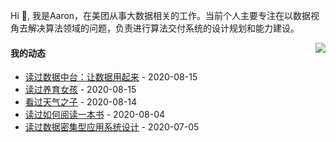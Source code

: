 Hi 👋, 我是Aaron，在美团从事大数据相关的工作。当前个人主要专注在以数据视角去解决算法领域的问题，负责进行算法交付系统的设计规划和能力建设。

<p >

<img align="right" src="https://github-readme-stats.vercel.app/api?username=aaronshan&show_icons=true&icon_color=805AD5&text_color=718096&bg_color=ffffff&hide_title=true" />

<p align="left">
     
#### 我的动态

<!-- douban starts -->
* <a href='https://book.douban.com/subject/34907496/' target='_blank'>读过数据中台：让数据用起来</a> - 2020-08-15
* <a href='https://book.douban.com/subject/25919714/' target='_blank'>读过养育女孩</a> - 2020-08-15
* <a href='http://movie.douban.com/subject/30402296/' target='_blank'>看过天气之子</a> - 2020-08-14
* <a href='https://book.douban.com/subject/1013208/' target='_blank'>读过如何阅读一本书</a> - 2020-08-04
* <a href='https://book.douban.com/subject/30329536/' target='_blank'>读过数据密集型应用系统设计</a> - 2020-07-05
<!-- douban ends -->

<!-- recent_releases starts -->

<!-- recent_releases ends -->
</p>

</p>
